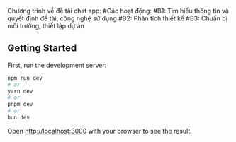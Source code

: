 Chương trình về đề tài chat app:
#Các hoạt động:
#B1: Tìm hiểu thông tin và quyết định đề tài, công nghệ sử dụng
#B2: Phân tích thiết kế
#B3: Chuẩn bị môi trường, thiết lập dự án

## Getting Started

First, run the development server:

```bash
npm run dev
# or
yarn dev
# or
pnpm dev
# or
bun dev
```

Open [http://localhost:3000](http://localhost:3000) with your browser to see the result.

